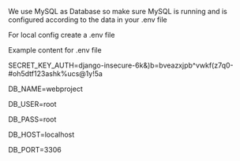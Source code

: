 We use MySQL as Database so make sure MySQL is running and is configured according to the data in your .env file

For local config  create a .env file

Example content for .env file

SECRET_KEY_AUTH=django-insecure-6k&)b=bveazxjpb^vwkf(z7q0-#oh5dtf123ashk%ucs@1y!5a

DB_NAME=webproject

DB_USER=root

DB_PASS=root

DB_HOST=localhost

DB_PORT=3306

